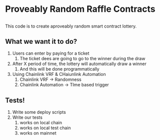 # Proveably Random Raffle Contracts

##

This code is to create  aproveably random smart contract lottery.

## What we want it to do?

1. Users can enter by paying for a ticket
   1. The ticket dees are going to go to the winner during the draw
2. After X period of time, the lottery will automatically draw a winner
   1. And this will be done programmatically
3. Using Chainlink VRF & CHaiunlink Automation
   1. Chainlink VRF -> Randomness
   2. Chainlink Automation -> TIme based trigger

## Tests!

1. Write some deploy scripts
2. Write our tests
   1. works on local chain
   2. works on local test chain
   3. works on mainnet